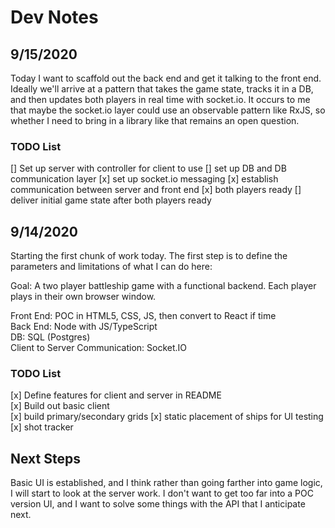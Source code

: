# Dev Notes

## 9/15/2020

Today I want to scaffold out the back end and get it talking to the front end. Ideally we'll arrive at a pattern that takes the game state, tracks it in a DB, and then updates both players in real time with socket.io. It occurs to me that maybe the socket.io layer could use an observable pattern like RxJS, so whether I need to bring in a library like that remains an open question.

### TODO List

[] Set up server with controller for client to use
[] set up DB and DB communication layer
[x] set up socket.io messaging
[x] establish communication between server and front end
[x] both players ready
[] deliver initial game state after both players ready

## 9/14/2020

Starting the first chunk of work today. The first step is to define the parameters and limitations of what I can do here:

Goal: A two player battleship game with a functional backend. Each player plays in their own browser window.

Front End: POC in HTML5, CSS, JS, then convert to React if time  
Back End: Node with JS/TypeScript  
DB: SQL (Postgres)  
Client to Server Communication: Socket.IO  

### TODO List

[x] Define features for client and server in README  
[x] Build out basic client  
  [x] build primary/secondary grids
  [x] static placement of ships for UI testing
  [x] shot tracker

## Next Steps

Basic UI is established, and I think rather than going farther into game logic, I will start to look at the server work. I don't want to get too far into a POC version UI, and I want to solve some things with the API that I anticipate next.
